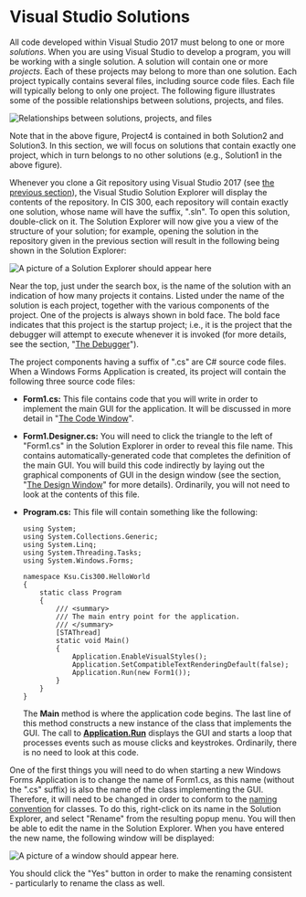 # Visual Studio Solutions

All code developed within Visual Studio 2017 must belong to one or more
*solutions*. When you are using Visual Studio to develop a program, you
will be working with a single solution. A solution will contain one or
more *projects*. Each of these projects may belong to more than one
solution. Each project typically contains several files, including
source code files. Each file will typically belong to only one project.
The following figure illustrates some of the possible relationships
between solutions, projects, and files.

![Relationships between solutions, projects, and files](solutions.jpg)

Note that in the above figure, Project4 is contained in both Solution2
and Solution3. In this section, we will focus on solutions that contain
exactly one project, which in turn belongs to no other solutions (e.g.,
Solution1 in the above figure).

Whenever you clone a Git repository using Visual Studio 2017 (see [the
previous section](/~rhowell/DataStructures/redirect/version-control)),
the Visual Studio Solution Explorer will display the contents of the
repository. In CIS 300, each repository will contain exactly one
solution, whose name will have the suffix, ".sln". To open this
solution, double-click on it. The Solution Explorer will now give you a
view of the structure of your solution; for example, opening the
solution in the repository given in the previous section will result in
the following being shown in the Solution Explorer:

![A picture of a Solution Explorer should appear
here](solution-explorer.jpg)

Near the top, just under the search box, is the name of the solution
with an indication of how many projects it contains. Listed under the
name of the solution is each project, together with the various
components of the project. One of the projects is always shown in bold
face. The bold face indicates that this project is the startup project;
i.e., it is the project that the debugger will attempt to execute
whenever it is invoked (for more details, see the section, "[The
Debugger](/~rhowell/DataStructures/redirect/debugger)").

The project components having a suffix of ".cs" are C\# source code
files. When a Windows Forms Application is created, its project will
contain the following three source code files:

  - **Form1.cs:** This file contains code that you will write in order
    to implement the main GUI for the application. It will be discussed
    in more detail in "[The Code
    Window](/~rhowell/DataStructures/redirect/code-window)".

  - **Form1.Designer.cs:** You will need to click the triangle to the
    left of "Form1.cs" in the Solution Explorer in order to reveal this
    file name. This contains automatically-generated code that completes
    the definition of the main GUI. You will build this code indirectly
    by laying out the graphical components of GUI in the design window
    (see the section, "[The Design
    Window](/~rhowell/DataStructures/redirect/design-window)" for more
    details). Ordinarily, you will not need to look at the contents of
    this file.

  - **Program.cs:** This file will contain something like the following:
    
        using System;
        using System.Collections.Generic;
        using System.Linq;
        using System.Threading.Tasks;
        using System.Windows.Forms;
        
        namespace Ksu.Cis300.HelloWorld
        {
            static class Program
            {
                /// <summary>
                /// The main entry point for the application.
                /// </summary>
                [STAThread]
                static void Main()
                {
                    Application.EnableVisualStyles();
                    Application.SetCompatibleTextRenderingDefault(false);
                    Application.Run(new Form1());
                }
            }
        }
    
    The **Main** method is where the application code begins. The last
    line of this method constructs a new instance of the class that
    implements the GUI. The call to
    [**Application.Run**](http://msdn.microsoft.com/en-us/library/ms157902\(v=vs.110\).aspx)
    displays the GUI and starts a loop that processes events such as
    mouse clicks and keystrokes. Ordinarily, there is no need to look at
    this code.

One of the first things you will need to do when starting a new Windows
Forms Application is to change the name of Form1.cs, as this name
(without the ".cs" suffix) is also the name of the class implementing
the GUI. Therefore, it will need to be changed in order to conform to
the [naming convention](/~rhowell/DataStructures/redirect/naming) for
classes. To do this, right-click on its name in the Solution Explorer,
and select "Rename" from the resulting popup menu. You will then be able
to edit the name in the Solution Explorer. When you have entered the new
name, the following window will be displayed:

![A picture of a window should appear here.](rename-prompt.jpg)

You should click the "Yes" button in order to make the renaming
consistent - particularly to rename the class as well.
